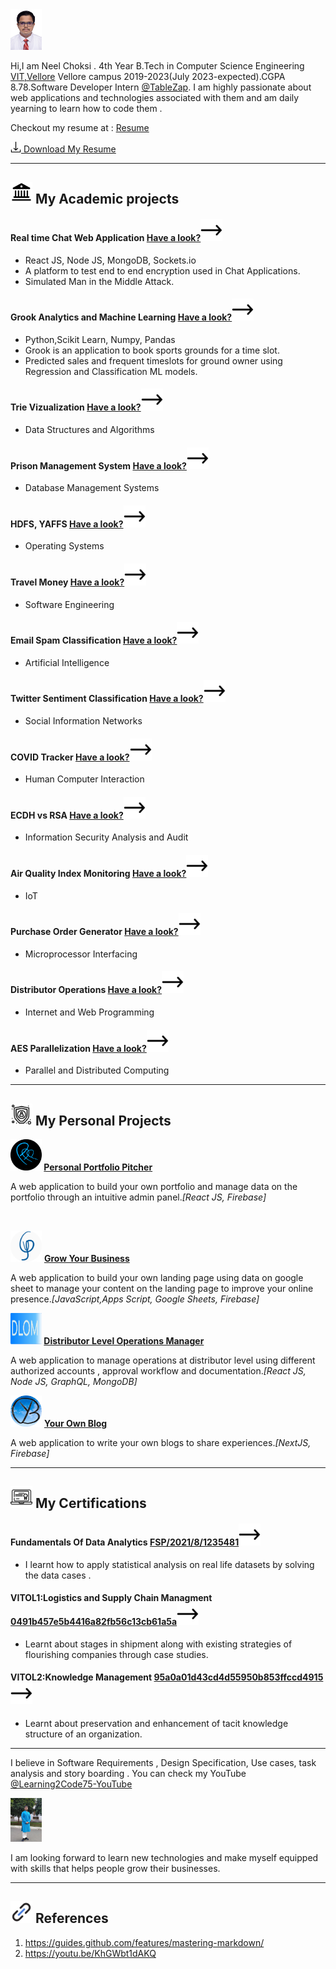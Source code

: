 <HTML>
<img class="introPic" src="/img/DSC_1242normal.JPG" width=50 height=65/>

Hi,I am Neel Choksi . 4th Year B.Tech in Computer Science Engineering [VIT,Vellore](https://vit.ac.in/) Vellore campus 2019-2023(July 2023-expected).CGPA 8.78.Software Developer Intern [@TableZap](https://www.linkedin.com/company/tablezap/about/). I am highly passionate about web applications and technologies associated with them and am daily yearning to learn how to code them .
<br/>

Checkout my resume at :
[Resume](https://github.com/Learning2Code75/ResumeProjects/blob/main/Resume/Neel_Choksi_WebDeveloper_Resume.pdf)

[<img src="/img/download-svgrepo-com.svg" width="17" /> Download My Resume ](https://github.com/Learning2Code75/ResumeProjects/raw/main/Resume/Neel_Choksi_WebDeveloper_Resume.pdf)

<hr/>

## <img height="35" width="35" src="/img/university.png" /> My Academic projects


#### Real time Chat Web Application [Have a look?<img height="35" width="35" src="/img/long-arrow-right.png" /> ](https://github.com/Learning2Code75/ISM_Project_Sem6_VIT)
- React JS, Node JS, MongoDB, Sockets.io
- A platform to test end to end encryption used in Chat Applications.
- Simulated Man in the Middle Attack.

#### Grook Analytics and Machine Learning [Have a look?<img height="35" width="35" src="/img/long-arrow-right.png" />](https://github.com/NeelChoksi/SEM6_TARP_VIT)
- Python,Scikit Learn, Numpy, Pandas
- Grook is an application to book sports grounds for a time slot.
- Predicted sales and frequent timeslots for ground owner using Regression and Classification ML models.

#### Trie Vizualization  [Have a look?<img height="35" width="35" src="/img/long-arrow-right.png" />](https://github.com/Learning2Code75/ResumeProjects/tree/main/00_CSE2003_DataStructuresAndAlgorithms)
- Data Structures and Algorithms

#### Prison Management System  [Have a look?<img height="35" width="35" src="/img/long-arrow-right.png" />](https://github.com/Learning2Code75/ResumeProjects/tree/main/01_CSE2004_DatabaseManagementSystems)
- Database Management Systems

#### HDFS, YAFFS  [Have a look?<img height="35" width="35" src="/img/long-arrow-right.png" />](https://github.com/Learning2Code75/ResumeProjects/tree/main/02_CSE2005_OperatingSystems)
- Operating Systems

#### Travel Money  [Have a look?<img height="35" width="35" src="/img/long-arrow-right.png" />](https://github.com/NeelChoksi/travel-money-final)
- Software Engineering

#### Email Spam Classification  [Have a look?<img height="35" width="35" src="/img/long-arrow-right.png" />](https://github.com/Learning2Code75/email_spam_ai)
- Artificial Intelligence

#### Twitter Sentiment Classification  [Have a look?<img height="35" width="35" src="/img/long-arrow-right.png" />](https://github.com/Learning2Code75/social_network_project)
- Social Information Networks

#### COVID Tracker  [Have a look?<img height="35" width="35" src="/img/long-arrow-right.png" />](https://github.com/Learning2Code75/HCI_Project_SEM5_VIT)
- Human Computer Interaction

#### ECDH vs RSA  [Have a look?<img height="35" width="35" src="/img/long-arrow-right.png" />](https://github.com/Learning2Code75/ISAA_Project_Sem5_VIT)
- Information Security Analysis and Audit

#### Air Quality Index Monitoring  [Have a look?<img height="35" width="35" src="/img/long-arrow-right.png" />](https://github.com/Learning2Code75/IOT_SEM5_VIT)
- IoT

#### Purchase Order Generator  [Have a look?<img height="35" width="35" src="/img/long-arrow-right.png" />](https://github.com/Learning2Code75/MUP_SEM5_VITPROJECT)
- Microprocessor Interfacing

#### Distributor Operations  [Have a look?<img height="35" width="35" src="/img/long-arrow-right.png" />](https://github.com/Learning2Code75/IWP_Project_SEM5_VIT)
- Internet and Web Programming

#### AES Parallelization  [Have a look?<img height="35" width="35" src="/img/long-arrow-right.png" />](https://github.com/Learning2Code75/PDC_Project_SEM6_VIT)
- Parallel and Distributed Computing


<hr/>

## <img height="35" width="35" src="/img/personal.png" /> My Personal Projects

 <img src="/img/PPP.png" height="50" width="50" alt="PPP logo" /><strong> [Personal Portfolio Pitcher](https://github.com/Learning2Code75/GYB_vid1_PersonalPortfolioPitcherPage)</strong>

 A web application to build your own portfolio and manage data on the portfolio through an intuitive admin panel.<i>[React JS, Firebase]</i>

<br>


 <img src="/img/GYB.png" height="50" width="50" alt="GYB logo" /> <strong>[Grow Your Business](https://github.com/Learning2Code75/GYB_vid2_GrowYourBusiness)</strong>

 A web application to build your own landing page using data on google sheet to manage your content on the
landing page to improve your online presence.<i>[JavaScript,Apps Script, Google Sheets, Firebase]</i>

 <img src="/img/DLOM.svg" height="50" width="50" alt="DLOM logo" /><strong> [Distributor Level Operations Manager](https://github.com/Learning2Code75/DLOM)</strong>

 A web application to manage operations at distributor level using different authorized accounts , approval workflow
and documentation.<i>[React JS, Node JS, GraphQL, MongoDB]</i>

 <img src="/img/YOB.png" height="50" width="50" alt="YOB logo" /> <strong>[Your Own Blog](https://github.com/Learning2Code75/GYB_vid4_YourOwnBlog)</strong>

 A web application to write your own blogs to share experiences.<i>[NextJS, Firebase]</i>








<hr/>

## <img height="35" width="35" src="/img/certification.png" /> My Certifications

#### Fundamentals Of Data Analytics [FSP/2021/8/1235481<img height="35" width="35" src="/img/long-arrow-right.png" /> ](https://drive.google.com/file/d/1Peq1SCs0LoVIWgUbQro3JGxVQUAgf7S5/view?usp=sharing)
- I learnt how to apply statistical analysis on real life datasets by solving the data cases .

#### VITOL1:Logistics and Supply Chain Managment [0491b457e5b4416a82fb56c13cb61a5a<img height="35" width="35" src="/img/long-arrow-right.png" /> ](https://drive.google.com/file/d/1P9CtkzDVEZrZqSJoXdeBj8LT3np5S8Zc/view?usp=sharing)
- Learnt about stages in shipment along with existing strategies of flourishing companies through case studies.

#### VITOL2:Knowledge Management [ 95a0a01d43cd4d55950b853ffccd4915<img height="35" width="35" src="/img/long-arrow-right.png" /> ](https://drive.google.com/file/d/1PJL7irrZQ_XvsSNYLgitIDHSBpM8dSI5/view?usp=sharing)
- Learnt about preservation and enhancement of tacit knowledge structure of an organization.

<hr/>

I believe in Software Requirements , Design Specification, Use cases, task analysis and story boarding . You can check my YouTube [@Learning2Code75-YouTube](https://www.youtube.com/channel/UCekXweHVy0JQIiVNt_iWTSQ)

<img src="/img/neelc.jpeg" width=50 height=70 />

I am looking forward to learn new technologies and make myself equipped with skills that helps people grow their businesses.
<hr/>

## <img height="35" width="35" src="/img/reference.png" /> References
1. https://guides.github.com/features/mastering-markdown/
2. https://youtu.be/KhGWbt1dAKQ

</HTML>

